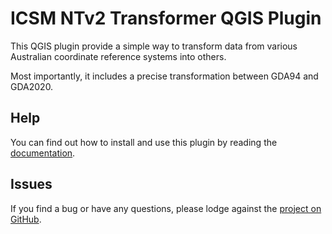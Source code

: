 # ICSM NTv2 Transformer QGIS Plugin

This QGIS plugin provide a simple way to transform data from various Australian coordinate reference systems into others.

Most importantly, it includes a precise transformation between GDA94 and GDA2020.

## Help
You can find out how to install and use this plugin by reading the [documentation](help/icsm_ntv2_transformer_docs.md).

## Issues
If you find a bug or have any questions, please lodge against the [project on GitHub](https://github.com/icsm-au/icsm_qgis_transformer/issues).
